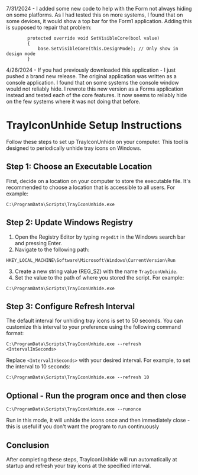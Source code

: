 7/31/2024 - I added some new code to help with the Form not always hiding on some platforms.  As I had tested this on more systems, I found that on some devices, it would show a top bar for the Form1 application.
Adding this is supposed to repair that problem:
```
        protected override void SetVisibleCore(bool value)
        {
            base.SetVisibleCore(this.DesignMode); // Only show in design mode
        }
```
4/26/2024 - If you had previously downloaded this application - I just pushed a brand new release.  The original application was written as a console application.  I found that on some systems the console window would not reliably hide.  I rewrote this new version as a Forms application instead and tested each of the core features.  It now seems to reliably hide on the few systems where it was not doing that before.

# TrayIconUnhide Setup Instructions

Follow these steps to set up TrayIconUnhide on your computer. This tool is designed to periodically unhide tray icons on Windows.

## Step 1: Choose an Executable Location

First, decide on a location on your computer to store the executable file. It's recommended to choose a location that is accessible to all users. For example:

```
C:\ProgramData\Scripts\TrayIconUnhide.exe
```

## Step 2: Update Windows Registry

1. Open the Registry Editor by typing `regedit` in the Windows search bar and pressing Enter.
2. Navigate to the following path:

```
HKEY_LOCAL_MACHINE\Software\Microsoft\Windows\CurrentVersion\Run
```

3. Create a new string value (REG_SZ) with the name `TrayIconUnhide`.
4. Set the value to the path of where you stored the script. For example:

```
C:\ProgramData\Scripts\TrayIconUnhide.exe
```

## Step 3: Configure Refresh Interval

The default interval for unhiding tray icons is set to 50 seconds. You can customize this interval to your preference using the following command format:

```
C:\ProgramData\Scripts\TrayIconUnhide.exe --refresh <IntervalInSeconds>
```

Replace `<IntervalInSeconds>` with your desired interval. For example, to set the interval to 10 seconds:

```
C:\ProgramData\Scripts\TrayIconUnhide.exe --refresh 10
```

## Optional - Run the program once and then close

```
C:\ProgramData\Scripts\TrayIconUnhide.exe --runonce
```

Run in this mode, it will unhide the icons once and then immediately close - this is useful if you don't want the program to run continuously

## Conclusion

After completing these steps, TrayIconUnhide will run automatically at startup and refresh your tray icons at the specified interval.
